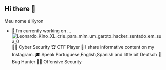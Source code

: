 ## Hi there 👋
Meu nome é Kyron

- 🔭 I’m currently working on ...![Leonardo_Kino_XL_crie_para_mim_um_garoto_hacker_sentado_em_sua_0](https://github.com/user-attachments/assets/8349b57f-be5a-458f-a112-e12f79adb76a)
👩‍💻 Cyber Security 
🏆 CTF Player
🎥 I share informative content on my Instagram.
🎓 Speak Portuguese,English,Spanish and little bit Deutsch
💸 Bug Hunter
👨‍💻 Offensive Security

